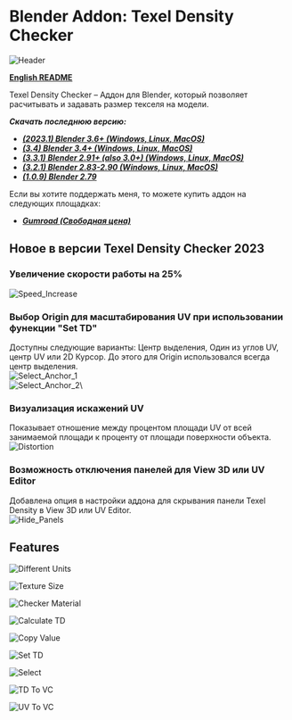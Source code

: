 # Blender Addon: Texel Density Checker

![Header](/images/Header_TD_2023_1920.png)

**[English README](/README.md)**


Texel Density Checker – Аддон для Blender, который позволяет расчитывать и задавать размер текселя на модели. 

***Скачать последнюю версию:***

* ***[(2023.1) Blender 3.6+ (Windows, Linux, MacOS)](https://github.com/mrven/Blender-Texel-Density-Checker/raw/master/Releases/Texel_Density_2023_1_Bl361.zip)***
* ***[(3.4) Blender 3.4+ (Windows, Linux, MacOS)](https://github.com/mrven/Blender-Texel-Density-Checker/raw/master/Releases/Texel_Density_3_4_341.zip)***
* ***[(3.3.1) Blender 2.91+ (also 3.0+) (Windows, Linux, MacOS)](https://github.com/mrven/Blender-Texel-Density-Checker/raw/master/Releases/Texel_Density_3_3_1_291.zip)***
* ***[(3.2.1) Blender 2.83-2.90 (Windows, Linux, MacOS)](https://github.com/mrven/Blender-Texel-Density-Checker/raw/master/Releases/Texel_Density_3_2_1_283.zip)***
* ***[(1.0.9) Blender 2.79](https://github.com/mrven/Blender-Texel-Density-Checker/raw/master/Releases/Texel_Density_1_0_9_279.zip)***

Если вы хотите поддержать меня, то можете купить аддон на следующих площадках:
* ***[Gumroad (Свободная цена)](https://gumroad.com/l/CEIOR)***

## Новое в версии Texel Density Checker 2023
### Увеличение скорости работы на 25%
![Speed_Increase](/images/pngs/2023/01_Performance.png)

### Выбор Origin для масштабирования UV при использовании фунекции "Set TD"
Доступны следующие варианты: Центр выделения, Один из углов UV, центр UV или 2D Курсор. До этого для Origin использовался всегда центр выделения.\
![Select_Anchor_1](/images/pngs/2023/02_Select_Anchor_1.png)\
![Select_Anchor_2](/images/pngs/2023/03_Select_Anchor_2.png)\

### Визуализация искажений UV
Показывает отношение между процентом площади UV от всей занимаемой площади к проценту от площади поверхности объекта.\
![Distortion](/images/pngs/2023/04_Distortion.png)

### Возможность отключения панелей для View 3D или UV Editor
Добавлена опция в настройки аддона для скрывания панели Texel Density в View 3D или UV Editor.\
![Hide_Panels](/images/pngs/2023/05_Hide_Panels.png)

## Features

![Different Units](/images/TD_3_Ru-ru/01_Units_RU.png)

![Texture Size](/images/TD_3_Ru-ru/02_Texture_Size_RU.png)

![Checker Material](/images/TD_3_Ru-ru/03_Checker_Material_RU.png)

![Calculate TD](/images/TD_3_Ru-ru/04_Calculate_RU.png)

![Copy Value](/images/TD_3_Ru-ru/05_Calc_to_Set_RU.png)

![Set TD](/images/TD_3_Ru-ru/06_Set_TD_RU.png)

![Select](/images/TD_3_Ru-ru/07_Select_RU.png)

![TD To VC](/images/TD_3_Ru-ru/08_TD_VC_RU.png)

![UV To VC](/images/TD_3_Ru-ru/09_UV_VC_RU.png)
